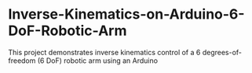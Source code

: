 # Inverse-Kinematics-on-Arduino-6-DoF-Robotic-Arm
This project demonstrates inverse kinematics control of a 6 degrees-of-freedom (6 DoF) robotic arm using an Arduino
